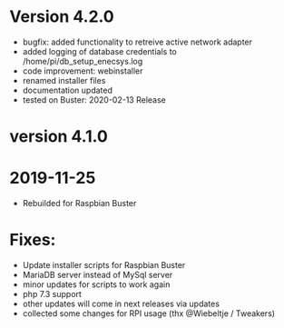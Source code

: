 # Version 4.2.0
- bugfix: added functionality to retreive active network adapter
- added logging of database credentials to /home/pi/db_setup_enecsys.log
- code improvement: webinstaller
- renamed installer files
- documentation updated
- tested on Buster: 2020-02-13 Release


# version 4.1.0
# 2019-11-25
* Rebuilded for Raspbian Buster

# Fixes:
* Update installer scripts for Raspbian Buster
* MariaDB server instead of MySql server
* minor updates for scripts to work again
* php 7.3 support
* other updates will come in next releases via updates
* collected some changes for RPI usage (thx @Wiebeltje / Tweakers)